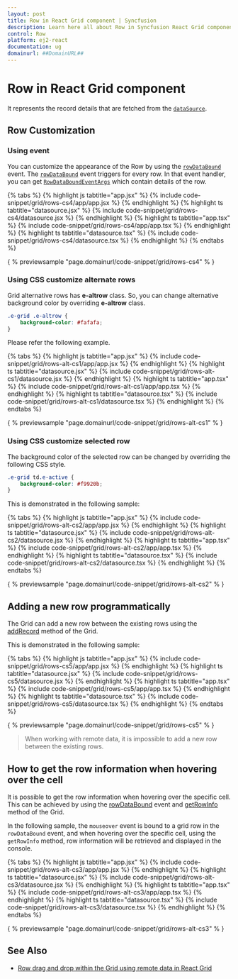 ```yaml
---
layout: post
title: Row in React Grid component | Syncfusion
description: Learn here all about Row in Syncfusion React Grid component of Syncfusion Essential JS 2 and more.
control: Row 
platform: ej2-react
documentation: ug
domainurl: ##DomainURL##
---
```


# Row in React Grid component

It represents the record details that are fetched from the [`dataSource`](https://ej2.syncfusion.com/angular/documentation/api/grid/#datasource).

## Row Customization

### Using event

You can customize the appearance of the Row by using the [`rowDataBound`](https://ej2.syncfusion.com/angular/documentation/api/grid/#rowdatabound) event.
The [`rowDataBound`](https://ej2.syncfusion.com/angular/documentation/api/grid/#rowdatabound) event triggers for every row. In that event handler,
you can get [`RowDataBoundEventArgs`](https://ej2.syncfusion.com/angular/documentation/api/grid/rowDataBoundEventArgs/) which contain details of the row.

{% tabs %}
{% highlight js tabtitle="app.jsx" %}
{% include code-snippet/grid/rows-cs4/app/app.jsx %}
{% endhighlight %}
{% highlight ts tabtitle="datasource.jsx" %}
{% include code-snippet/grid/rows-cs4/datasource.jsx %}
{% endhighlight %}
{% highlight ts tabtitle="app.tsx" %}
{% include code-snippet/grid/rows-cs4/app/app.tsx %}
{% endhighlight %}
{% highlight ts tabtitle="datasource.tsx" %}
{% include code-snippet/grid/rows-cs4/datasource.tsx %}
{% endhighlight %}
{% endtabs %}

{ % previewsample "page.domainurl/code-snippet/grid/rows-cs4" % }

### Using CSS customize alternate rows

Grid alternative rows has **e-altrow** class. So, you can change alternative background color by overriding **e-altrow** class.

```css
.e-grid .e-altrow {
    background-color: #fafafa;
}
```

Please refer the following example.

{% tabs %}
{% highlight js tabtitle="app.jsx" %}
{% include code-snippet/grid/rows-alt-cs1/app/app.jsx %}
{% endhighlight %}
{% highlight ts tabtitle="datasource.jsx" %}
{% include code-snippet/grid/rows-alt-cs1/datasource.jsx %}
{% endhighlight %}
{% highlight ts tabtitle="app.tsx" %}
{% include code-snippet/grid/rows-alt-cs1/app/app.tsx %}
{% endhighlight %}
{% highlight ts tabtitle="datasource.tsx" %}
{% include code-snippet/grid/rows-alt-cs1/datasource.tsx %}
{% endhighlight %}
{% endtabs %}

{ % previewsample "page.domainurl/code-snippet/grid/rows-alt-cs1" % }

### Using CSS customize selected row

The background color of the selected row can be changed by overriding the following CSS style.

```css
.e-grid td.e-active {
    background-color: #f9920b;
}
```

This is demonstrated in the following sample:

{% tabs %}
{% highlight js tabtitle="app.jsx" %}
{% include code-snippet/grid/rows-alt-cs2/app/app.jsx %}
{% endhighlight %}
{% highlight ts tabtitle="datasource.jsx" %}
{% include code-snippet/grid/rows-alt-cs2/datasource.jsx %}
{% endhighlight %}
{% highlight ts tabtitle="app.tsx" %}
{% include code-snippet/grid/rows-alt-cs2/app/app.tsx %}
{% endhighlight %}
{% highlight ts tabtitle="datasource.tsx" %}
{% include code-snippet/grid/rows-alt-cs2/datasource.tsx %}
{% endhighlight %}
{% endtabs %}

{ % previewsample "page.domainurl/code-snippet/grid/rows-alt-cs2" % }

## Adding a new row programmatically

The Grid can add a new row between the existing rows using the [addRecord](https://ej2.syncfusion.com/angular/documentation/api/grid/#addrecord) method of the Grid.

This is demonstrated in the following sample:

{% tabs %}
{% highlight js tabtitle="app.jsx" %}
{% include code-snippet/grid/rows-cs5/app/app.jsx %}
{% endhighlight %}
{% highlight ts tabtitle="datasource.jsx" %}
{% include code-snippet/grid/rows-cs5/datasource.jsx %}
{% endhighlight %}
{% highlight ts tabtitle="app.tsx" %}
{% include code-snippet/grid/rows-cs5/app/app.tsx %}
{% endhighlight %}
{% highlight ts tabtitle="datasource.tsx" %}
{% include code-snippet/grid/rows-cs5/datasource.tsx %}
{% endhighlight %}
{% endtabs %}

{ % previewsample "page.domainurl/code-snippet/grid/rows-cs5" % }

> When working with remote data, it is impossible to add a new row between the existing rows.

## How to get the row information when hovering over the cell

It is possible to get the row information when hovering over the specific cell. This can be achieved by using the [rowDataBound](https://ej2.syncfusion.com/angular/documentation/api/grid#rowdatabound) event and [getRowInfo](https://ej2.syncfusion.com/angular/documentation/api/grid#getrowinfo) method of the Grid.

In the following sample, the `mouseover` event is bound to a grid row in the `rowDataBound` event, and when hovering over the specific cell, using the `getRowInfo` method, row information will be retrieved and displayed in the console.

{% tabs %}
{% highlight js tabtitle="app.jsx" %}
{% include code-snippet/grid/rows-alt-cs3/app/app.jsx %}
{% endhighlight %}
{% highlight ts tabtitle="datasource.jsx" %}
{% include code-snippet/grid/rows-alt-cs3/datasource.jsx %}
{% endhighlight %}
{% highlight ts tabtitle="app.tsx" %}
{% include code-snippet/grid/rows-alt-cs3/app/app.tsx %}
{% endhighlight %}
{% highlight ts tabtitle="datasource.tsx" %}
{% include code-snippet/grid/rows-alt-cs3/datasource.tsx %}
{% endhighlight %}
{% endtabs %}

{ % previewsample "page.domainurl/code-snippet/grid/rows-alt-cs3" % }

## See Also

* [Row drag and drop within the Grid using remote data in React Grid](https://www.syncfusion.com/forums/147119/row-drag-and-drop-within-the-grid-using-remote-data-in-react-grid)